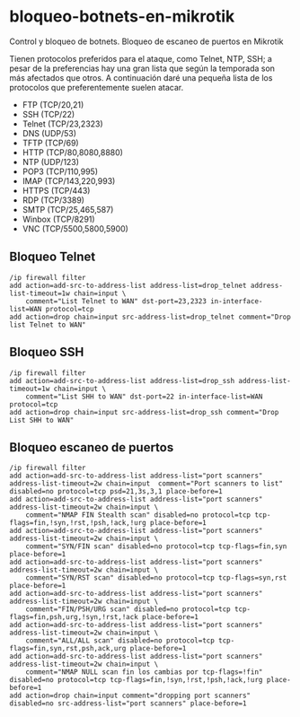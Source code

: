 # bloqueo-botnets-en-mikrotik
Control y bloqueo de botnets. Bloqueo de escaneo de puertos en Mikrotik

Tienen protocolos preferidos para el ataque, como Telnet, NTP, SSH; a pesar de la preferencias hay una gran lista que según la temporada son más afectados que otros. A continuación daré una pequeña lista de los protocolos que preferentemente suelen atacar.

* FTP (TCP/20,21)
* SSH (TCP/22)
* Telnet (TCP/23,2323)
* DNS (UDP/53)
* TFTP (TCP/69)
* HTTP (TCP/80,8080,8880)
* NTP (UDP/123)
* POP3 (TCP/110,995)
* IMAP (TCP/143,220,993)
* HTTPS (TCP/443)
* RDP (TCP/3389)
* SMTP (TCP/25,465,587)
* Winbox (TCP/8291)
* VNC (TCP/5500,5800,5900)

## Bloqueo Telnet 

```
/ip firewall filter
add action=add-src-to-address-list address-list=drop_telnet address-list-timeout=1w chain=input \
    comment="List Telnet to WAN" dst-port=23,2323 in-interface-list=WAN protocol=tcp 
add action=drop chain=input src-address-list=drop_telnet comment="Drop list Telnet to WAN"
```

## Bloqueo SSH

```
/ip firewall filter
add action=add-src-to-address-list address-list=drop_ssh address-list-timeout=1w chain=input \
    comment="List SHH to WAN" dst-port=22 in-interface-list=WAN protocol=tcp
add action=drop chain=input src-address-list=drop_ssh comment="Drop List SHH to WAN"
```


## Bloqueo escaneo de puertos

```
/ip firewall filter
add action=add-src-to-address-list address-list="port scanners" address-list-timeout=2w chain=input  comment="Port scanners to list" disabled=no protocol=tcp psd=21,3s,3,1 place-before=1
add action=add-src-to-address-list address-list="port scanners" address-list-timeout=2w chain=input \ 
    comment="NMAP FIN Stealth scan" disabled=no protocol=tcp tcp-flags=fin,!syn,!rst,!psh,!ack,!urg place-before=1
add action=add-src-to-address-list address-list="port scanners" address-list-timeout=2w chain=input \
    comment="SYN/FIN scan" disabled=no protocol=tcp tcp-flags=fin,syn place-before=1
add action=add-src-to-address-list address-list="port scanners" address-list-timeout=2w chain=input \
    comment="SYN/RST scan" disabled=no protocol=tcp tcp-flags=syn,rst place-before=1
add action=add-src-to-address-list address-list="port scanners" address-list-timeout=2w chain=input \
    comment="FIN/PSH/URG scan" disabled=no protocol=tcp tcp-flags=fin,psh,urg,!syn,!rst,!ack place-before=1
add action=add-src-to-address-list address-list="port scanners" address-list-timeout=2w chain=input \
    comment="ALL/ALL scan" disabled=no protocol=tcp tcp-flags=fin,syn,rst,psh,ack,urg place-before=1
add action=add-src-to-address-list address-list="port scanners" address-list-timeout=2w chain=input \
    comment="NMAP NULL scan fin los cambias por tcp-flags=!fin" disabled=no protocol=tcp tcp-flags=fin,!syn,!rst,!psh,!ack,!urg place-before=1
add action=drop chain=input comment="dropping port scanners" disabled=no src-address-list="port scanners" place-before=1
```
